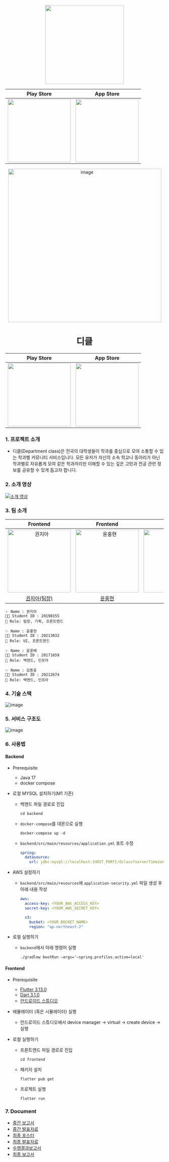 <div align="center">
<img src="https://github.com/kookmin-sw/capstone-2024-07/assets/67682840/a6255c3f-ff7a-43b7-8e14-7e1199be3ac0" width="250px">


|                                                     Play Store                                                     |                                                     App Store                                                     |
| :----------------------------------------------------------------------------------------------------------------: | :---------------------------------------------------------------------------------------------------------------: |
| <img src="https://github.com/kookmin-sw/capstone-2024-07/assets/67682840/1d1f1759-112d-4aee-9e56-1ebc678ee82b" width="200px;" height="200px;"/> | <img src="https://github.com/kookmin-sw/capstone-2024-07/assets/67682840/b497c251-fa9a-4880-ba53-05d32d3a519a" width="200px;" height="200px;"/> |


<img width="487" alt="image" src="https://github.com/kookmin-sw/capstone-2024-07/assets/67682840/f3ddec0c-141a-483f-a80c-b87e68dd68c5">

<h1>디클</h1>

</div>

<span align="center">

|                                                     Play Store                                                     |                                                     App Store                                                     |
| :----------------------------------------------------------------------------------------------------------------: | :---------------------------------------------------------------------------------------------------------------: |
| <img src="https://github.com/kookmin-sw/capstone-2024-07/assets/67682840/1d1f1759-112d-4aee-9e56-1ebc678ee82b" width="200px;" height="200px;"/> | <img src="https://github.com/kookmin-sw/capstone-2024-07/assets/67682840/b497c251-fa9a-4880-ba53-05d32d3a519a" width="200px;" height="200px;"/> |

</span>


### 1. 프로젝트 소개
- 디클(Department class)은 전국의 대학생들이 학과를 중심으로 모여 소통할 수 있는 학과별 커뮤니티 서비스입니다. 모든 유저가 자신의 소속 학교나 동아리가 아닌 학과별로 자유롭게 모여 같은 학과끼리만 이해할 수 있는 깊은 고민과 전공 관련 정보를 공유할 수 있게 돕고자 합니다.

### 2. 소개 영상
[![소개 영상](http://img.youtube.com/vi/f8lyoE0JIKA/0.jpg)](https://youtu.be/f8lyoE0JIKA?si=rLR_N2X6oFqUPunp)

### 3. 팀 소개

|                                                                         Frontend                                                                          |                                                                         Frontend                                                                          |                                                                          Backend                                                                          |                                                                          Backend                                                                          |
| :-------------------------------------------------------------------------------------------------------------------------------------------------------: | :-------------------------------------------------------------------------------------------------------------------------------------------------------: | :-------------------------------------------------------------------------------------------------------------------------------------------------------: | :-------------------------------------------------------------------------------------------------------------------------------------------------------: |
| <img src="https://github.com/kookmin-sw/capstone-2024-07/assets/83686088/20e5982d-d7b3-4dda-8762-74059308bb9c" width="200px;" height="200px;" alt="권지아"/> | <img src="https://github.com/kookmin-sw/capstone-2024-07/assets/83686088/ac277479-2e56-481a-ae39-196fea859597" width="200px;" height="200px;" alt="윤홍현"/> | <img src="https://github.com/kookmin-sw/capstone-2024-07/assets/83686088/e1e3d13b-7835-4d93-9f9d-89656ea54a4f" width="200px;" height="200px;" alt="윤웅배"/> | <img src="https://github.com/kookmin-sw/capstone-2024-07/assets/83686088/ad14a84b-6c9e-4866-92f0-2546c6be63d5" width="200px;" height="200px;" alt="김동윤"/> |
|                                                          [권지아(팀장)](https://github.com/jia5232/)                                                           |                                                            [윤홍현](https://github.com/hongbuly)                                                             |                                                            [윤웅배](https://github.com/devbelly)                                                             |                                                           [김동윤](https://github.com/zkxmdkdltm)                                                            |

```
✨ Name : 권지아
👩‍🎓 Student ID : 20190155
📌 Role: 팀장, 기획, 프론트엔드
```

```
✨ Name : 윤홍현
👩‍🎓 Student ID : 20213032
📌 Role: UI, 프론트엔드
```

```
✨ Name : 윤웅배
👩‍🎓 Student ID : 20171659
📌 Role: 백엔드, 인프라
```

```
✨ Name : 김동윤
👩‍🎓 Student ID : 20212674
📌 Role: 백엔드, 인프라
```

### 4. 기술 스택

![image](https://github.com/kookmin-sw/capstone-2024-07/assets/67682840/b9be449b-ddfe-44b8-99c6-93c1554ae7d3)


### 5. 서비스 구조도

![image](https://github.com/kookmin-sw/capstone-2024-07/assets/67682840/893f626b-ab39-46c2-bd12-a04ec68bbe69)


### 6. 사용법

#### Backend

- Prerequisite
  - Java 17
  - docker compose


- 로컬 MYSQL 설치하기(M1 기준)
  - 백엔드 파일 경로로 진입

    ```
    cd backend
    ```
  - `docker-compose`를 데몬으로 실행
    ```
    docker-compose up -d
    ```
  - `backend/src/main/resources/application.yml` 포트 수정
      ```yml
      spring:
        datasource:
          url: jdbc:mysql://localhost:{HOST_PORT}/dclass?serverTimezone=UTC
      ```

- AWS 설정하기
  - `backend/src/main/resources`에 `application-security.yml` 파일 생성 후 아래 내용 작성

     ```yml
     aws:
       access-key: <YOUR_AWS_ACCESS_KEY>
       secret-key: <YOUR_AWS_SECRET_KEY>
   
       s3:
         bucket: <YOUR_BUCKET_NAME>
         region: "ap-northeast-2"
     ```

- 로컬 실행하기
  - `backend`에서 아래 명령어 실행

    ```
    ./gradlew bootRun —args='—spring.profiles.active=local'
    ```


#### Frontend

- Prerequisite
  - [Flutter 3.13.0](https://docs.flutter.dev/get-started/install)
  - [Dart 3.1.0](https://dart.dev/get-dart)
  - [안드로이드 스튜디오](https://developer.android.com/codelabs/basic-android-kotlin-compose-install-android-studio?hl=ko#0)

- 에뮬레이터 (혹은 시뮬레이터) 실행
  - 안드로이드 스튜디오에서 device manager → virtual → create device → 실행

- 로컬 실행하기
  - 프론트엔드 파일 경로로 진입

    ```
    cd frontend
    ```
  - 패키지 설치

    ```
    flutter pub get
    ```
  - 프로젝트 실행

    ```
    flutter run
    ```
### 7. Document

- [중간 보고서](https://github.com/kookmin-sw/capstone-2024-07/files/15328640/default.pdf)
- [중간 발표자료](https://github.com/kookmin-sw/capstone-2024-07/files/15328685/default.pdf)
- [최종 포스터](https://github.com/kookmin-sw/capstone-2024-07/files/15368233/default.pdf)
- [최종 발표자료](https://github.com/kookmin-sw/capstone-2024-07/files/15368652/-.pptx)
- [수행결과보고서](https://github.com/kookmin-sw/capstone-2024-07/files/15329735/default.pdf)
- [최종 보고서](https://github.com/kookmin-sw/capstone-2024-07/files/15426987/final.pdf)
